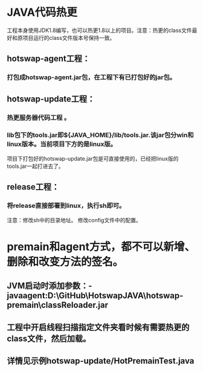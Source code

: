# JAVA代码热更
工程本身使用JDK1.8编写，也可以热更1.8以上的项目。注意：热更的class文件最好和原项目运行的class文件版本号保持一致。

## hotswap-agent工程：
### 打包成hotswap-agent.jar包，在工程下有已打包好的jar包。

## hotswap-update工程：
### 热更服务器代码工程 。
### lib包下的tools.jar即${JAVA_HOME}/lib/tools.jar.该jar包分win和linux版本。当前项目下方的是linux版。
项目下打包好的hotswap-update.jar包是可直接使用的，已经把linux版的tools.jar一起打进去了。

## release工程：
### 将release直接部署到linux，执行sh即可。
注意：修改sh中的目录地址。
修改config文件中的配置。



# premain和agent方式，都不可以新增、删除和改变方法的签名。
## JVM启动时添加参数：-javaagent:D:\GitHub\HotswapJAVA\hotswap-premain\classReloader.jar
## 工程中开启线程扫描指定文件夹看时候有需要热更的class文件，然后加载。
## 详情见示例hotswap-update/HotPremainTest.java

